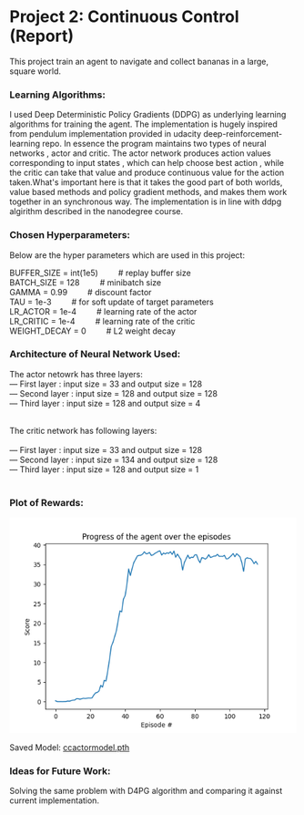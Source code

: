 # Project 2: Continuous Control (Report)

This project train an agent to navigate and collect bananas in a large, square world.



### Learning Algorithms:

I used Deep Deterministic Policy Gradients (DDPG) as underlying learning algorithms for training the agent. The implementation is hugely inspired from pendulum implementation provided in udacity deep-reinforcement-learning repo. In essence the program maintains two types of neural networks , actor and critic. The actor network produces action values corresponding to input states , which can help choose best action , while the critic can take that value and produce continuous value for the action taken.What's important  here is  that it takes the good part of both worlds, value based methods and policy gradient methods, and makes them work together in an synchronous way.  The implementation is in line with ddpg algirithm described in the nanodegree course.


### Chosen Hyperparameters:

Below are the hyper parameters which are used in this project:
 <p>

BUFFER_SIZE = int(1e5)  &nbsp;&nbsp;&nbsp;&nbsp;&nbsp;&nbsp;&nbsp;&nbsp;# replay buffer size <br/>
BATCH_SIZE = 128       &nbsp;&nbsp;&nbsp;&nbsp;&nbsp;&nbsp;&nbsp;&nbsp;# minibatch size<br/>
GAMMA = 0.99            &nbsp;&nbsp;&nbsp;&nbsp;&nbsp;&nbsp;&nbsp;&nbsp;# discount factor<br/>
TAU = 1e-3              &nbsp;&nbsp;&nbsp;&nbsp;&nbsp;&nbsp;&nbsp;&nbsp;# for soft update of target parameters<br/>
LR_ACTOR = 1e-4        &nbsp;&nbsp;&nbsp;&nbsp;&nbsp;&nbsp;&nbsp;&nbsp;# learning rate of the actor <br/>
LR_CRITIC = 1e-4       &nbsp;&nbsp;&nbsp;&nbsp;&nbsp;&nbsp;&nbsp;&nbsp;# learning rate of the critic<br/>
WEIGHT_DECAY = 0        &nbsp;&nbsp;&nbsp;&nbsp;&nbsp;&nbsp;&nbsp;&nbsp;# L2 weight decay <br/>
</p>

### Architecture of Neural Network Used:

The actor netowrk has three layers: 
<br/>
— First layer : input size = 33 and output size = 128 <br/>
— Second layer : input size = 128 and output size = 128<br/>
— Third layer : input size = 128 and output size = 4<br/>
<br/>

The critic network has following layers:<br/>
<br/>
— First layer : input size = 33 and output size = 128<br/>
— Second layer : input size = 134 and output size = 128<br/>
— Third layer : input size = 128 and output size = 1<br/>
<br/>


### Plot of Rewards:

<img src="trainingplot.png"/>

Saved Model: [ccactormodel.pth](actormodel.pth)



### Ideas for Future Work:

Solving the same problem with D4PG algorithm and comparing it against current implementation.




